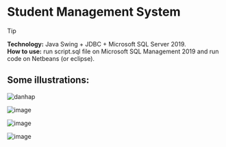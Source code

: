 # Student Management System 

> [!Tip]
> **Technology:** Java Swing + JDBC + Microsoft SQL Server 2019. 
> <br>
> **How to use:** run script.sql file on Microsoft SQL Management 2019 and run code on Netbeans (or eclipse).

## Some illustrations:
![danhap](https://user-images.githubusercontent.com/122804301/216585365-01c1cc42-a1a9-45c9-9a2d-8acaa1b433ca.png)

![image](https://user-images.githubusercontent.com/122804301/216586688-47821142-772e-4b77-b7be-b86dc62d949b.png)

![image](https://user-images.githubusercontent.com/122804301/216586703-58c61c57-d17f-4479-a23f-6840d1fe13a7.png)

![image](https://user-images.githubusercontent.com/122804301/216586714-6ed8e353-3acd-4642-8455-be2be616bcde.png)

